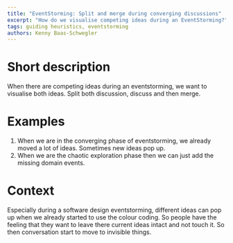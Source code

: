 ```yaml
---
title: "EventStorming: Split and merge during converging discussions"
excerpt: "How do we visualise competing ideas during an EventStorming?"
tags: guiding heuristics, eventstorming
authors: Kenny Baas-Schwegler
---
```


# Short description

When there are competing ideas during an eventstorming, we want to visualise both ideas. Split both discussion, discuss and then merge.

# Examples

1. When we are in the converging phase of eventstorming, we already moved a lot of ideas. Sometimes new ideas pop up.
2. When we are the chaotic exploration phase then we can just add the missing domain events.

# Context

Especially during a software design eventstorming, different ideas can pop up when we already started to use the colour coding. So people have the feeling that they want to leave there current ideas intact and not touch it. So then conversation start to move to invisible things.